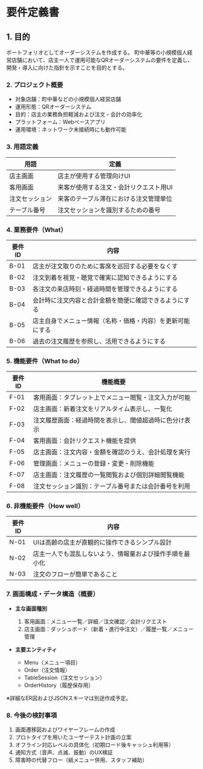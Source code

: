 # 要件定義書

## 1. 目的

ポートフォリオとしてオーダーシステムを作成する。
町中華等の小規模個人経営店舗において、店主一人で運用可能なQRオーダーシステムの要件を定義し、開発・導入に向けた指針を示すことを目的とする。

### 2. プロジェクト概要

* 対象店舗：町中華などの小規模個人経営店舗
* 運用形態：QRオーダーシステム
* 目的：店主の業務負担軽減および注文・会計の効率化
* プラットフォーム：Webベースアプリ
* 運用環境：ネットワーク未接続時にも動作可能

### 3. 用語定義

| 用語      | 定義                   |
| ------- | -------------------- |
| 店主画面    | 店主が使用する管理向けUI        |
| 客用画面    | 来客が使用する注文・会計リクエスト用UI |
| 注文セッション | 来客のテーブル滞在における注文管理単位  |
| テーブル番号  | 注文セッションを識別するための番号    |

### 4. 業務要件（What）

| 要件ID | 内容                            |
| ---- | ----------------------------- |
| B-01 | 店主が注文取りのために客席を巡回する必要をなくす      |
| B-02 | 注文到着を視覚・聴覚で確実に認知できるようにする      |
| B-03 | 各注文の来店時刻・経過時間を管理できるようにする      |
| B-04 | 会計時に注文内容と合計金額を簡便に確認できるようにする   |
| B-05 | 店主自身でメニュー情報（名称・価格・内容）を更新可能にする |
| B-06 | 過去の注文履歴を参照し、活用できるようにする  |

### 5. 機能要件（What to do）

| 要件ID | 機能概要                        |
| ---- | --------------------------- |
| F-01 | 客用画面：タブレット上でメニュー閲覧・注文入力が可能  |
| F-02 | 店主画面：新着注文をリアルタイム表示し、一覧化     |
| F-03 | 注文履歴画面：経過時間を表示し、閾値超過時に色分け表示 |
| F-04 | 客用画面：会計リクエスト機能を提供           |
| F-05 | 店主画面：注文内容・金額を確認のうえ、会計処理を実行  |
| F-06 | 管理画面：メニューの登録・変更・削除機能        |
| F-07 | 店主画面：注文履歴の一覧閲覧および個別詳細閲覧機能   |
| F-08 | 注文セッション識別：テーブル番号または会計番号を利用  |

### 6. 非機能要件（How well）

| 要件ID | 内容                           |
| ---- | ---------------------------- |
| N-01 | UIは高齢の店主が直観的に操作できるシンプル設計     |
| N-02 | 店主一人でも混乱しないよう、情報量および操作手順を最小化 |
| N-03 | 注文のフローが簡単であること |

### 7. 画面構成・データ構造（概要）

* **主な画面種別**

  1. 客用画面：メニュー一覧／詳細／注文確認／会計リクエスト
  2. 店主画面：ダッシュボード（新着・進行中注文）／履歴一覧／メニュー管理
* **主要エンティティ**

  * Menu（メニュー項目）
  * Order（注文情報）
  * TableSession（注文セッション）
  * OrderHistory（履歴保存用）

※詳細なER図およびJSONスキーマは別途作成予定。

### 8. 今後の検討事項

1. 画面遷移図およびワイヤーフレームの作成
2. プロトタイプを用いたユーザーテスト計画の立案
3. オフライン対応レベルの具体化（初期ロード後キャッシュ利用等）
4. 通知方式（音声、点滅、振動）のUX検証
5. 障害時の代替フロー（紙メニュー併用、スタッフ補助）
